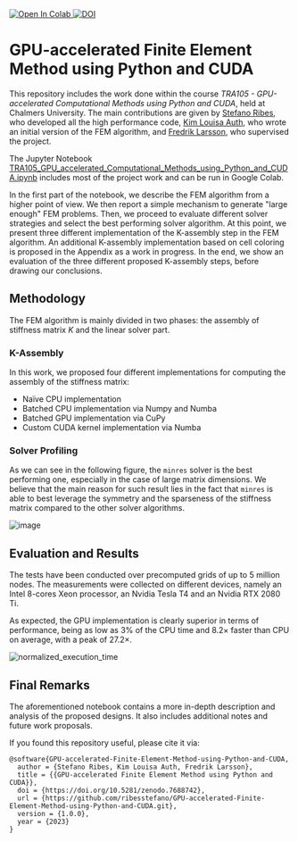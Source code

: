 <a target="_blank" href="https://colab.research.google.com/github/ribesstefano/GPU-accelerated-Finite-Element-Method-using-Python-and-CUDA/blob/1c7395e6288f3b205421963411e4e57eb7e34f0f/TRA105_GPU_accelerated_Computational_Methods_using_Python_and_CUDA.ipynb">
  <img src="https://colab.research.google.com/assets/colab-badge.svg" alt="Open In Colab"/>
</a> <a href="https://zenodo.org/badge/latestdoi/577767935"><img src="https://zenodo.org/badge/577767935.svg" alt="DOI"></a>

# GPU-accelerated Finite Element Method using Python and CUDA

This repository includes the work done within the course _TRA105 - GPU-accelerated Computational Methods using Python and CUDA_, held at Chalmers University.
The main contributions are given by [Stefano Ribes](mailto:ribes.stefano@gmail.com), who developed all the high performance code, [Kim Louisa Auth](mailto:kim.auth@chalmers.se), who wrote an initial version of the FEM algorithm, and [Fredrik Larsson](mailto:Fredrik.Larsson@chalmers.se), who supervised the project.

The Jupyter Notebook [TRA105_GPU_accelerated_Computational_Methods_using_Python_and_CUDA.ipynb](TRA105_GPU_accelerated_Computational_Methods_using_Python_and_CUDA.ipynb) includes most of the project work and can be run in Google Colab.

In the first part of the notebook, we describe the FEM algorithm from a higher point of view. We then report a simple mechanism to generate "large enough" FEM problems. Then, we proceed to evaluate different solver strategies and select the best performing solver algorithm.
At this point, we present three different implementation of the K-assembly step in the FEM algorithm. An additional K-assembly implementation based on cell coloring is proposed in the Appendix as a work in progress.
In the end, we show an evaluation of the three different proposed K-assembly steps, before drawing our conclusions.

## Methodology

The FEM algorithm is mainly divided in two phases: the assembly of stiffness matrix $K$ and the linear solver part.

### K-Assembly

In this work, we proposed four different implementations for computing the assembly of the stiffness matrix:

* Naïve CPU implementation
* Batched CPU implementation via Numpy and Numba
* Batched GPU implementation via CuPy
* Custom CUDA kernel implementation via Numba

### Solver Profiling

As we can see in the following figure, the `minres` solver is the best performing one, especially in the case of large matrix dimensions. We believe that the main reason for such result lies in the fact that `minres` is able to best leverage the symmetry and the sparseness of the stiffness matrix compared to the other solver algorithms.

![image](https://user-images.githubusercontent.com/17163014/222154915-b5b35c26-875c-49fd-94e9-c67a8ac8d744.png)

## Evaluation and Results

The tests have been conducted over precomputed grids of up to 5 million nodes. The measurements were collected on different devices, namely an Intel 8-cores Xeon processor, an Nvidia Tesla T4 and an Nvidia RTX 2080 Ti.

As expected, the GPU implementation is clearly superior in terms of performance, being as low as 3% of the CPU time and $8.2\times$ faster than CPU on average, with a peak of $27.2\times$.

![normalized_execution_time](https://user-images.githubusercontent.com/17163014/222154686-e93d7706-0151-44b2-b588-cc86632de05b.png)

## Final Remarks

The aforementioned notebook contains a more in-depth description and analysis of the proposed designs. It also includes additional notes and future work proposals.

If you found this repository useful, please cite it via:

```
@software{GPU-accelerated-Finite-Element-Method-using-Python-and-CUDA,
  author = {Stefano Ribes, Kim Louisa Auth, Fredrik Larsson},
  title = {{GPU-accelerated Finite Element Method using Python and CUDA}},
  doi = {https://doi.org/10.5281/zenodo.7688742},
  url = {https://github.com/ribesstefano/GPU-accelerated-Finite-Element-Method-using-Python-and-CUDA.git},
  version = {1.0.0},
  year = {2023}
}
```
